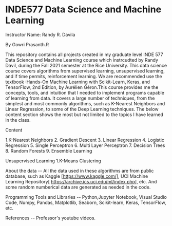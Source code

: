 # INDE577 Data Science and Machine Learning 

Instructor Name: Randy R. Davila


By Gowri Prasanth.R

This repository contains all projects created in my graduate level INDE 577 Data Science and Machine Learning course which instrcudted by Randy Davil, during the Fall 2021 semester at the Rice University. This data science course covers algorithms from supervised learning, unsupervised learning, and if time permits, reinforcement learning. We are recommended use the textbook :Hands-On Machine Learning with Scikit-Learn, Keras, and TensorFlow, 2nd Edition, by Aurélien Géron.This course provides me the concepts, tools, and intuition that I needed to implement programs capable of learning from data. It covers a large number of techniques, from the simplest and most commonly algorithms, such as K-Nearest Neighbors and Linear Regression, to some of the Deep Learning techniques. The below content section shows the most but not limited to the topics I have learned in the class.



Content


1.K-Nearest Neighbors
2. Gradient Descent
3. Linear Regression
4. Logistic Regression
5. Single Perceptron
6. Multi Layer Perceptron
7. Decision Trees
8. Random Forests
9. Ensemble Learning


Unsupervised Learning
1.K-Means Clustering


About the data --
All the data used in these algorithms are from public database, such as Kaggle [https://www.kaggle.com/], UCI Machine Learning Repository[ https://archive.ics.uci.edu/ml/index.php], etc. And some random numberical data are generated as needed in the code.


Programming Tools and Libraries --
Python,Jupyter Notebook, Visual Studio Code, Numpy, Pandas, Matplotlib, Seaborn, Scikit-learn, Keras, TensorFlow, etc.


References --
Professor's youtube videos.
